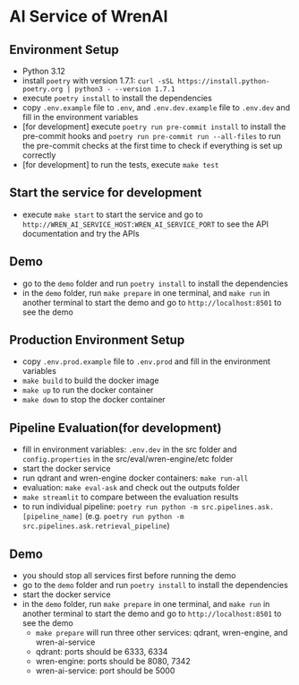# AI Service of WrenAI

## Environment Setup

- Python 3.12
- install `poetry` with version 1.7.1: `curl -sSL https://install.python-poetry.org | python3 - --version 1.7.1`
- execute `poetry install` to install the dependencies
- copy `.env.example` file to `.env`, and `.env.dev.example` file to `.env.dev` and fill in the environment variables
- [for development] execute `poetry run pre-commit install` to install the pre-commit hooks and `poetry run pre-commit run --all-files` to run the pre-commit checks at the first time to check if everything is set up correctly
- [for development] to run the tests, execute `make test`

## Start the service for development

- execute `make start` to start the service and go to `http://WREN_AI_SERVICE_HOST:WREN_AI_SERVICE_PORT` to see the API documentation and try the APIs

## Demo

- go to the `demo` folder and run `poetry install` to install the dependencies
- in the `demo` folder, run `make prepare` in one terminal, and `make run` in another terminal to start the demo and go to `http://localhost:8501` to see the demo

## Production Environment Setup

- copy `.env.prod.example` file to `.env.prod` and fill in the environment variables
- `make build` to build the docker image
- `make up` to run the docker container
- `make down` to stop the docker container

## Pipeline Evaluation(for development)

- fill in environment variables: `.env.dev` in the src folder and `config.properties` in the src/eval/wren-engine/etc folder
- start the docker service
- run qdrant and wren-engine docker containers: `make run-all`
- evaluation: `make eval-ask` and check out the outputs folder
- `make streamlit` to compare between the evaluation results
- to run individual pipeline: `poetry run python -m src.pipelines.ask.[pipeline_name]` (e.g. `poetry run python -m src.pipelines.ask.retrieval_pipeline`)

## Demo

- you should stop all services first before running the demo
- go to the `demo` folder and run `poetry install` to install the dependencies
- start the docker service
- in the `demo` folder, run `make prepare` in one terminal, and `make run` in another terminal to start the demo and go to `http://localhost:8501` to see the demo
    - `make prepare` will run three other services: qdrant, wren-engine, and wren-ai-service
    - qdrant: ports should be 6333, 6334
    - wren-engine: ports should be 8080, 7342
    - wren-ai-service: port should be 5000
